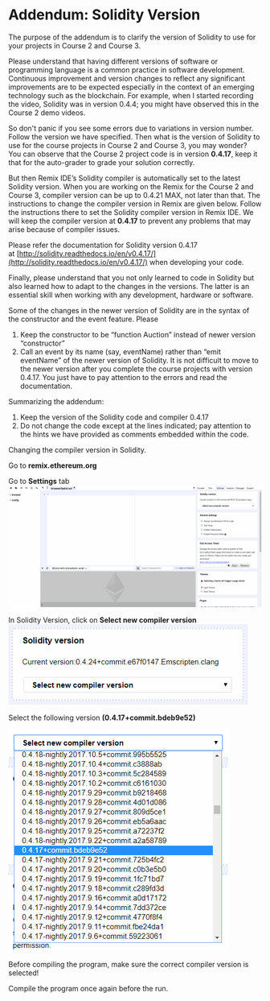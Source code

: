 # Addendum: Solidity Version

The purpose of the addendum is to clarify the version of Solidity to use for your projects in Course 2 and Course 3.

Please understand that having different versions of software or programming language is a common practice in software development. Continuous improvement and version changes to reflect any significant improvements are to be expected especially in the context of an emerging technology such as the blockchain. For example, when I started recording the video, Solidity was in version 0.4.4; you might have observed this in the Course 2 demo videos.

So don't panic if you see some errors due to variations in version number. Follow the version we have specified. Then what is the version of Solidity to use for the course projects in Course 2 and Course 3, you may wonder? You can observe that the Course 2 project code is in version **0.4.17**, keep it that for the auto-grader to grade your solution correctly.

But then Remix IDE’s Solidity compiler is automatically set to the latest Solidity version. When you are working on the Remix for the Course 2 and Course 3, compiler version can be up to 0.4.21 MAX, not later than that. The instructions to change the compiler version in Remix are given below. Follow the instructions there to set the Solidity compiler version in Remix IDE. We will keep the compiler version at **0.4.17** to prevent any problems that may arise because of compiler issues.

Please refer the documentation for Solidity version 0.4.17 at [http://solidity.readthedocs.io/en/v0.4.17/](http://solidity.readthedocs.io/en/v0.4.17/) when developing your code.

Finally, please understand that you not only learned to code in Solidity but also learned how to adapt to the changes in the versions. The latter is an essential skill when working with any development, hardware or software.

Some of the changes in the newer version of Solidity are in the syntax of the constructor and the event feature. Please

1. Keep the constructor to be “function Auction” instead of newer version “constructor”
2. Call an event by its name (say, eventName) rather than “emit eventName” of the newer version of Solidity. It is not difficult to move to the newer version after you complete the course projects with version 0.4.17. You just have to pay attention to the errors and read the documentation.

Summarizing the addendum:

1. Keep the version of the Solidity code and compiler 0.4.17
2. Do not change the code except at the lines indicated; pay attention to the hints we have provided as comments embedded within the code.

Changing the compiler version in Solidity.

Go to **remix.ethereum.org**

Go to **Settings** tab
![Remix Settings Tab](./remix_settings_tab.png)

In Solidity Version, click on **Select new compiler version**
![Remix Solidity Version](./remix_solidity_version.png)

Select the following version **(0.4.17+commit.bdeb9e52)**

![Remix Solidity Version Selection](./remix_solidity_version_selection.png)


Before compiling the program, make sure the correct compiler version is selected!

Compile the program once again before the run.
